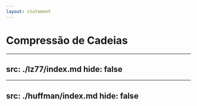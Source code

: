 ```yaml
---
layout: statement
---
```


# Compressão de Cadeias

---
src: ./lz77/index.md
hide: false
---

---
src: ./huffman/index.md
hide: false
---